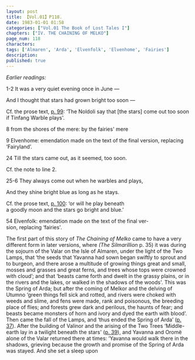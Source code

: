 ```yaml
---
layout: post
title: 【Vol.01】P118.
date: 1983-01-01 01:58
categories: ["Vol.01 The Book of Lost Tales I"]
chapters: ["IV. THE CHAINING OF MELKO"]
page_num: 118
characters: 
tags: ['Almaren', 'Arda', 'Elvenfolk', 'Elvenhome', 'Fairies']
description: 
published: true
---
```


<I>Earlier readings:</I>

1-2  It was a very quiet evening once in June —

And I thought that stars had grown bright too soon —

Cf. the prose text, [p. 99]({{site.baseurl}}/vol01-p99): ‘The Noldoli say that [the stars] come out too soon if Tinfang Warble plays'.

8 from the shores of the mere: by the fairies' mere

9 Elvenhome: emendation made on the text of the final version, replacing ‘Fairyland’.

24 Till the stars came out, as it seemed, too soon.

Cf. the note to line 2.

25-6 They always come out when he warbles and plays,

And they shine bright blue as long as he stays.

Cf. the prose text, [p. 100]({{site.baseurl}}/vol01-p100): ‘or will he play beneath<BR>a goodly moon and the stars go bright and blue.’

54 Elvenfolk: emendation made on the text of the final ver- <BR>sion, replacing ‘fairies'.

The first part of this story of <I>The Chaining of Melko</I> came to have a very different form in later versions, where <I>(The Silmarillion</I> p. 35) it was during the sojourn of the Valar on the Isle of Almaren, under the light of the Two Lamps, that ‘the seeds that Yavanna had sown began swiftly to sprout and to burgeon, and there arose a multitude of growing things great and small, mosses and grasses and great ferns, and trees whose tops were crowned with cloud’; and that ‘beasts came forth and dwelt in the grassy plains, or in the rivers and the lakes, or walked in the shadows of the woods'. This was the Spring of Arda; but after the coming of Melkor and the delving of Utumno ‘green things fell sick and rotted, and rivers were choked with weeds and slime, and fens were made, rank and poisonous, the breeding place of flies; and forests grew dark and perilous, the haunts of fear; and beasts became monsters of horn and ivory and dyed the earth with blood’. Then came the fall of the Lamps, and ‘thus ended the Spring of Arda’ ([p. 37]({{site.baseurl}}/vol01-p37)). After the building of Valinor and the arising of the Two Trees ‘Middle-earth lay in a twilight beneath the stars' ([p. 39]({{site.baseurl}}/vol01-p39)), and Yavanna and Oromë alone of the Valar returned there at times: ‘Yavanna would walk there in the shadows, grieving because the growth and promise of the Spring of Arda was stayed. And she set a sleep upon

